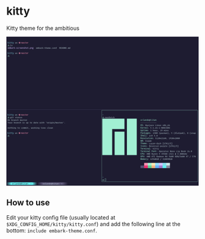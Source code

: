 # kitty
Kitty theme for the ambitious

![Embark Screenshot](./embark-screenshot.png)

## How to use
Edit your kitty config file (usually located at `$XDG_CONFIG_HOME/kitty/kitty.conf`) and add the following line at the bottom:
`include embark-theme.conf`.
